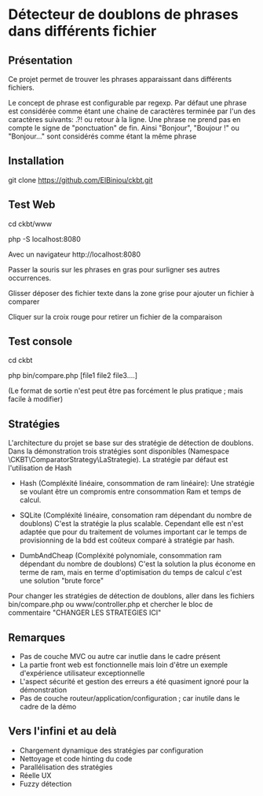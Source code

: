 # Détecteur de doublons de phrases dans différents fichier

## Présentation
Ce projet permet de trouver les phrases apparaissant dans différents fichiers.

Le concept de phrase est configurable par regexp. Par défaut une phrase est considérée comme
étant une chaine de caractères terminée par l'un des caractères suivants: .?! ou retour à la ligne.
Une phrase ne prend pas en compte le signe de "ponctuation" de fin. Ainsi "Bonjour", "Boujour !" ou "Bonjour..." sont considérés comme étant la même phrase



## Installation
git clone https://github.com/ElBiniou/ckbt.git


## Test Web

cd ckbt/www

php -S localhost:8080
 
 Avec un navigateur http://localhost:8080
 
 Passer la souris sur les phrases en gras pour surligner ses autres occurrences.
 
 Glisser déposer des fichier texte dans la zone grise pour ajouter un fichier à comparer
 
 Cliquer sur la croix rouge pour retirer un fichier de la comparaison
 
 
 
## Test console
 
cd ckbt
 
php bin/compare.php [file1 file2 file3....]

(Le format de sortie n'est peut être pas forcément le plus pratique ; mais facile à modifier) 
  


## Stratégies
L'architecture du projet se base sur des stratégie de détection de doublons. Dans la démonstration trois stratégies sont disponibles (Namespace \CKBT\ComparatorStrategy\LaStrategie). La stratégie par défaut est l'utilisation de Hash

- Hash (Compléxité linéaire, consommation de ram linéaire): Une stratégie se voulant être un compromis entre consommation Ram et temps de calcul.  

- SQLite (Compléxité linéaire, consomation ram dépendant du nombre de doublons) C'est la stratégie la plus scalable. Cependant elle est n'est adaptée que pour du traitement de volumes important car le temps de provisionning de la bdd est coûteux comparé à stratégie par hash.

- DumbAndCheap (Compléxité polynomiale, consommation ram dépendant du nombre de doublons) C'est la solution la plus économe en terme de ram, mais en terme d'optimisation du temps de calcul c'est une solution "brute force"
  

Pour changer les stratégies de détection de doublons, aller dans les fichiers bin/compare.php ou www/controller.php et chercher le bloc de commentaire "CHANGER LES STRATEGIES ICI"



## Remarques

- Pas de couche MVC ou autre car inutlie dans le cadre présent
- La partie front web est fonctionnelle mais loin d'être un exemple d'expérience utilisateur exceptionnelle
- L'aspect sécurité et gestion des erreurs a été quasiment ignoré pour la démonstration
- Pas de couche routeur/application/configuration ; car inutile dans le cadre de la démo

## Vers l'infini et au delà

- Chargement dynamique des stratégies par configuration
- Nettoyage et code hinting du code
- Parallélisation des stratégies
- Réelle UX
- Fuzzy détection





 
 



  

